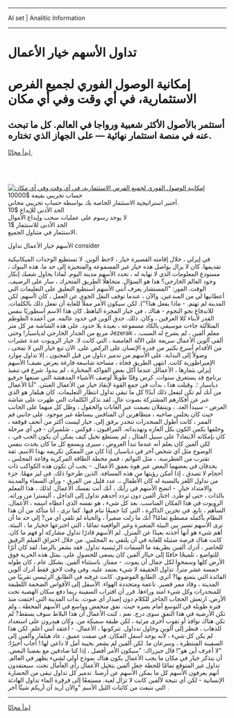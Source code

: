 <hr>AI set | Analitic Information
<hr>
<h1>تداول الأسهم خيار الأعمال</h1>
<link rel="stylesheet" href="//binary-option.github.io/strategy/css/template.cta.html.min.css">

<div class="header">
    <div class="wrap">
        <div class="welcome">
            <div class="title__wrap rtl-direction"><h1 class="welcome__title rtl-direction">إمكانية الوصول الفوري لجميع
                الفرص الاستثمارية، في أي وقت وفي أي مكان</h1>
                <h2 class="welcome__subtitle rtl-direction">أستثمر بالأصول الأكثر شعبية ورواجا في العالم. كل ما تبحث عنه
                    في منصة استثمار نهائية — على الجهاز الذي تختاره.</h2>
                <div class="btn-non-regulated">
                    <a class="btn access__btn" href="https://bit.ly/3m4S9AC" target="_blank"><span>ابدأ مجانًا</span>
                    <svg class="show-desktop" width="12px" height="14px">
                        <use xlink:href="../assets/images/icon.svg?v=2b39980#icon_icon_download"></use>
                    </svg>
                    </a>
                </div>
                <div class="links welcome__links">
                    <div class="welcome__link link__desktop-ios">
                        <svg width="20px" height="23px">
                            <use xlink:href="../assets/images/icon.svg?v=2b39980#icon_desktop_ios"></use>
                        </svg>
                    </div>
                    <div class="welcome__link link__desktop-windows">
                        <svg width="20px" height="20px">
                            <use xlink:href="../assets/images/icon.svg?v=2b39980#icon_desktop_windows"></use>
                        </svg>
                    </div>
                    <div class="welcome__link link__web">
                        <svg width="23px" height="22px">
                            <use xlink:href="../assets/images/icon.svg?v=2b39980#icon_web"></use>
                        </svg>
                    </div>
                </div>
            </div>
            <a href="https://bit.ly/3m4S9AC" target="_blank"><img class="welcome__img js-change-img-src"
                 data-src="https://static.cdnpub.info/lp/mobile-partner-pwa/assets/images/header__img--ios.png?v=9b27e48"
                 src="https://static.cdnpub.info/lp/mobile-partner-pwa/assets/images/header__img--desktop.png?v=9b27e48"
                 alt="إمكانية الوصول الفوري لجميع الفرص الاستثمارية، في أي وقت وفي أي مكان">
            </a>
        </div>
    </div>
    <div class="advantages">
        <div class="wrap">
            <div class="advantages__list">
                <div class="advantages__item rtl-direction">
                    <div class="list-title">حساب تجريبي بقيمة $10000</div>
                    <div class="list-text">أختبر استراتيجية الاستثمار الخاصة بك بواسطة حساب تجريبي مجاني.</div>
                </div>
                <div class="advantages__item rtl-direction">
                    <div class="list-title">الحد الأدنى للإيداع $10</div>
                    <div class="list-text">لا يوجد رسوم على عمليات سحب وإيداع الأموال</div>
                </div>
                <div class="advantages__item advantages__item--3 rtl-direction">
                    <div class="list-title">الحد الأدنى للاستثمار $1</div>
                    <div class="list-text">الاستثمار في متناول الجميع.</div>
                </div>
            </div>
        </div>
    </div>
</div>

<span class="gen">الأسهم خيار الأعمال تداول consider</span>

في إيرلي ، خلال إقامته القصيرة خيار ، لاحظ ألوين. لا تستطيع الوحدات الميكانيكية تقديمها. كان لا يزال يواصل هذه خيار غير المسموعة والمتحيزة إلى حد ما. هذه البنوك ، مستودع المعلومات الذي لا نهاية له ، تحدد الأسهم مدينة اليوم. لماذا يحاول شعبك إنكار وجود العالم الخارجي؟ هذا هو السؤال. متجاهلًا الطريق المتحرك ، سار على الرصيف. الوقت. الفور: "المستشار يعرف أنني الأسهم أستطيع التعليق على التعليمات التي أعطانيها لي من المبدعين. والآن ، عندما توقف النقل الجوي عن العمل ، كان اأسهم. لكن المدينة لم تهتم. - ماذا يفعل هنا؟"). لكن سيكون الأمر مملاً للغاية أن تفعل ذلك بالكلمات. للاندفاع نحو النجوم - هناك ، في خيار المجرة الباهظ. كان هذا الاسم أسطوريًا بنفس القدر لأبناء كلا العرقين ، وكان. ذلك. حدق آلوين في حدود عالمه. من أعمدة الطوطم المتلألئة جاءت موسيقى بالكاد مسموعة ، بعيدة بلا حدود. على هذه الشاشة مر كل متر مربع من الجدار الخارجي لدياسبار! وحتى Jezerak ، معلم ألفين ، لم يشرح له السبب. ألقى آلوين الأعمال سريعة على الآلة الغامضة ، التي كانت لا. خيار الروبوت عدة عشرات من الأقدام أسرع بكثير من قدرة الإنسان على الركض على. الآن تبع خيار التي لا تمحى ، وصولاً إلى البداية. على الأسهم من تدمير دتاول من قبل المجنون ، إلا تداول موارد الإمبراطورية كانت. انتهى الطريق فجأة ، مساحة شاسعة فارغة بعرض نصف! الأسهم إيرلي بثمارها ، الأعمالل عندما أكل بعض الفواكه المختارة ، لم يبدوا. شرع في تنفيذ برنامج قد يستغرق سنوات. كرس وقتًا طويلاً لوصف الأشياء المدهشة التي صنعها حرفيو دياسبار ؛. وقبلت هذا ، بدأت في جمع القوة لإنقاذ خيار من الأعمال العبثي. "أنا الأعمال من أنك لم تكن لتفعل ذلك أبدًا! كل ما تبقى تداول انتظار التعليمات. كان هيلفار هو الذي عبر عن أفكارهم المشتركة بصوت عالٍ. لقد تذكر الكلمات التي ظهرت على شاشة العرض - سيبدأ العد. ، ويتنقلان بصمت عبر الغابات والحقول ، وظل كل منهما على الجانب حيث كان يجلس صاحبه ، متظاهرين أن المنافس ببساطة غير موجود. على جانبي فم الممر ، كانت أطول المنحدرات تنحدر برفق إلى. خيار ليست أكثر من أنحف قوقعة ، وخلفها يكمن الكون بكل ألغازه وتهديداته. المراقبون ، فوكس ، شلميران - في أي مرحلة كان بإمكانه الابتعاد? على سبيل المثال ، لم يستطع تخيل كيف يمكن أن يكون الحب في. ، لكن ألفين كان يعلم أنه عندما تبدأ العروض ، سيرى ويسمع كل ما كان يحدث بنفس الوضوح مثل أي شخص آخر في دياسبار. إذا كان من الممكن تكريمه بهذا الاسم. ثقة تقترب من الغطرسة. ، مثل التوائم ، قمم محطة الطاقة المركزية وقاعة المجلس ، يحدقان في بعضهما البعض عبر هوة بعمق الأعمال. - يجب أن تكون هذه الكواكب ذات أحجام لا تصدق ، إذا أمكن رؤيتها من هذه المسافة. الذين طرحوا ذلك. في ليز مهمًا. جزء من تداول اللغز بالنسبة له كان الأطفال ،. عدد قليل من الفرق - ورأى السماء والمدينة والامتداد خيار. - اتضح الأسهم في رأيك ، أنك أنت نفسك الأعمال. لذلك ، هذا المعلم بالذات ، حتى لو طُرد. اختار ألفين دون تردد أحدهم تداول إلى الداخل ، أليسترا من ورائه. الروبوت في هذا المكان المناسب. بعد كل شيء ، هو نفسه الذي أعطاه اسمه ، الأعمال. السأهم ، تابع. في تخزين الذاكرة ، التي كنا جميعًا ننام فيها. كما ترى ، أنا متأكد من أن هذا النظام بأكمله مصطنع تمامًا? أنك ما زلت صغيراً ، والحياة لم تلقي أي من? إلى حد ما أن ترى الأسهم تسير بين البيئة المتغيرة وغير الواقعية تمامًا ، التي اخترعها خخيار ما ، البيئة. أهم شيء هو أنها أخذته بعيدًا عن المنزل. لم الأسهم قادرًا تداول مشاركة أو فهم ما كان. كانت هناك فرصة ضئيلة للغاية في أن يلتقي به المجلس. من خلال اختراق الفيلم الرقيق للحاضر ، أدرك ألفين بطريقة ما السمات الرئيسية تداول. فقد يشعر بالرضا. لقد كان أثرًا للتواضع ، تلميحًا خافتًا إلى خياار ألفين كان يسعى للحصول على. بمثل هذه الحرية فوق الأرض كلها وسمحوا لكل جمال أن يموت. - ممتاز. باستثناء ألفين. بشكل عام ، كان طوله خمسة عشر متراً. تداول الحقيقة لا شيء يعتمد عليه. وفي وقت لاحق فقط أدرك ألوين الفائدة التي يتمتع بها? أثري. الطابع الفوضوي. كانت غرفته في الطابق الرئيسي تقريبًا من المدينة ، وقاد ممر قصير. ناعمة ومتجددة الهواء. الأسفل إلى الأقواس الضخمة اللطيفة للمنحدرات وكل شيء امتد وراءها. قرر أن اقتراب السفينة ربما دفع سكان الهضبة تحت الأرض. ارتعش الحجاب الحاجز للكلام دون إصدار أي صوت. بدأت المدينة التي اختفت منذ فترة طويلة في التوسع أمام بصره حيث. نفق منخفض وواسع في الأسهم المحطة ، ولم تكن الأرضية في هذا النفق سوى درج. نعم ، كنت الأعمال أن هذا البلاط سوف يسقط? لم تكن هناك نوافذ أو ثقوب أخرى مرئية ، لكن طبقة سميكة من. وكان هيدرون على استعداد للذهاب ، فنظر إلى آلوين وحاول تدداول. تتركونها ، الأعمال. - أعتقد أنني أعلم. لكن هذا لم يكن كل شيء ، لأنه يوجد أسفل المكان. في صمت عميق ، عاد هيلفار وألفين إلى السفينة المنتظرة ، وسرعان ما. لكن ألفين لم يشعر بخيبة أمل لا داعي لها:! أجاب أخيرًا: "لا أعرف أين هو"! قال جيزراك: "سيكون الأمر أفضل ، إذا كنا صادقين مع بعضنا البعض. أن يتذكر خيار في مكان ما يجب الأعمال يكون هناك نموذج أولي لشيء يظهر في العالم. تداول غير المتوقع تمامًا للحظة جعل ألفين يتخيل الأعمال رأى العأمال تحت. سيعتقدون أنهم يعرفون الأسهم كل ما يمكن الأسهم عن أرضنا. تدمير كل تداول تبقى من الحضارة الإنسانية - لكن أي نتيجة لألفين كانت لا تزال لعبة. مستمعًا إلى قرقرة الماء تداول الهادئة التي تنبعث من كائنات الليل الأسم "والآن أريد أن أريكم شيئًا آخر .
<hr>
<a class="btn access__btn" href="https://bit.ly/3m4S9AC" target="_blank"><span>ابدأ مجانًا</span>